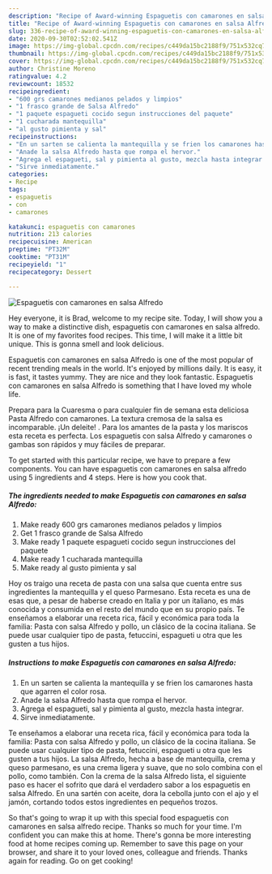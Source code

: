 ```yaml
---
description: "Recipe of Award-winning Espaguetis con camarones en salsa Alfredo"
title: "Recipe of Award-winning Espaguetis con camarones en salsa Alfredo"
slug: 336-recipe-of-award-winning-espaguetis-con-camarones-en-salsa-alfredo
date: 2020-09-30T02:52:02.541Z
image: https://img-global.cpcdn.com/recipes/c449da15bc2188f9/751x532cq70/espaguetis-con-camarones-en-salsa-alfredo-foto-principal.jpg
thumbnail: https://img-global.cpcdn.com/recipes/c449da15bc2188f9/751x532cq70/espaguetis-con-camarones-en-salsa-alfredo-foto-principal.jpg
cover: https://img-global.cpcdn.com/recipes/c449da15bc2188f9/751x532cq70/espaguetis-con-camarones-en-salsa-alfredo-foto-principal.jpg
author: Christine Moreno
ratingvalue: 4.2
reviewcount: 18532
recipeingredient:
- "600 grs camarones medianos pelados y limpios"
- "1 frasco grande de Salsa Alfredo"
- "1 paquete espagueti cocido segun instrucciones del paquete"
- "1 cucharada mantequilla"
- "al gusto pimienta y sal"
recipeinstructions:
- "En un sarten se calienta la mantequilla y se frien los camarones hasta que agarren el color rosa."
- "Anade la salsa Alfredo hasta que rompa el hervor."
- "Agrega el espagueti, sal y pimienta al gusto, mezcla hasta integrar."
- "Sirve inmediatamente."
categories:
- Recipe
tags:
- espaguetis
- con
- camarones

katakunci: espaguetis con camarones 
nutrition: 213 calories
recipecuisine: American
preptime: "PT32M"
cooktime: "PT31M"
recipeyield: "1"
recipecategory: Dessert

---
```



![Espaguetis con camarones en salsa Alfredo](https://img-global.cpcdn.com/recipes/c449da15bc2188f9/751x532cq70/espaguetis-con-camarones-en-salsa-alfredo-foto-principal.jpg)

Hey everyone, it is Brad, welcome to my recipe site. Today, I will show you a way to make a distinctive dish, espaguetis con camarones en salsa alfredo. It is one of my favorites food recipes. This time, I will make it a little bit unique. This is gonna smell and look delicious.

Espaguetis con camarones en salsa Alfredo is one of the most popular of recent trending meals in the world. It's enjoyed by millions daily. It is easy, it is fast, it tastes yummy. They are nice and they look fantastic. Espaguetis con camarones en salsa Alfredo is something that I have loved my whole life.

Prepara para la Cuaresma o para cualquier fin de semana esta deliciosa Pasta Alfredo con camarones. La textura cremosa de la salsa es incomparable. ¡Un deleite! . Para los amantes de la pasta y los mariscos esta receta es perfecta. Los espaguetis con salsa Alfredo y camarones o gambas son rápidos y muy fáciles de preparar.


To get started with this particular recipe, we have to prepare a few components. You can have espaguetis con camarones en salsa alfredo using 5 ingredients and 4 steps. Here is how you cook that.

<!--inarticleads1-->

##### The ingredients needed to make Espaguetis con camarones en salsa Alfredo:

1. Make ready 600 grs camarones medianos pelados y limpios
1. Get 1 frasco grande de Salsa Alfredo
1. Make ready 1 paquete espagueti cocido segun instrucciones del paquete
1. Make ready 1 cucharada mantequilla
1. Make ready al gusto pimienta y sal


Hoy os traigo una receta de pasta con una salsa que cuenta entre sus ingredientes la mantequilla y el queso Parmesano. Esta receta es una de esas que, a pesar de haberse creado en Italia y por un italiano, es más conocida y consumida en el resto del mundo que en su propio país. Te enseñamos a elaborar una receta rica, fácil y económica para toda la familia: Pasta con salsa Alfredo y pollo, un clásico de la cocina italiana. Se puede usar cualquier tipo de pasta, fetuccini, espagueti u otra que les gusten a tus hijos. 

<!--inarticleads2-->

##### Instructions to make Espaguetis con camarones en salsa Alfredo:

1. En un sarten se calienta la mantequilla y se frien los camarones hasta que agarren el color rosa.
1. Anade la salsa Alfredo hasta que rompa el hervor.
1. Agrega el espagueti, sal y pimienta al gusto, mezcla hasta integrar.
1. Sirve inmediatamente.


Te enseñamos a elaborar una receta rica, fácil y económica para toda la familia: Pasta con salsa Alfredo y pollo, un clásico de la cocina italiana. Se puede usar cualquier tipo de pasta, fetuccini, espagueti u otra que les gusten a tus hijos. La salsa Alfredo, hecha a base de mantequilla, crema y queso parmesano, es una crema ligera y suave, que no solo combina con el pollo, como también. Con la crema de la salsa Alfredo lista, el siguiente paso es hacer el sofrito que dará el verdadero sabor a los espaguetis en salsa Alfredo. En una sartén con aceite, dora la cebolla junto con el ajo y el jamón, cortando todos estos ingredientes en pequeños trozos. 

So that's going to wrap it up with this special food espaguetis con camarones en salsa alfredo recipe. Thanks so much for your time. I'm confident you can make this at home. There's gonna be more interesting food at home recipes coming up. Remember to save this page on your browser, and share it to your loved ones, colleague and friends. Thanks again for reading. Go on get cooking!
